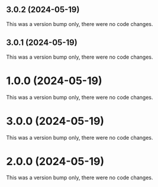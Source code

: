 ## 3.0.2 (2024-05-19)

This was a version bump only, there were no code changes.

## 3.0.1 (2024-05-19)

This was a version bump only, there were no code changes.

# 1.0.0 (2024-05-19)

This was a version bump only, there were no code changes.

# 3.0.0 (2024-05-19)

This was a version bump only, there were no code changes.

# 2.0.0 (2024-05-19)

This was a version bump only, there were no code changes.